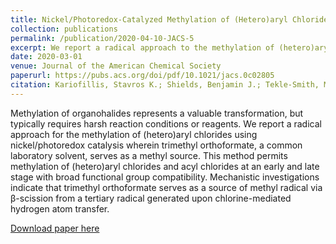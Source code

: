 ```yaml
---
title: Nickel/Photoredox-Catalyzed Methylation of (Hetero)aryl Chlorides Using Trimethyl Orthoformate as a Methyl Radical Source
collection: publications
permalink: /publication/2020-04-10-JACS-5
excerpt: We report a radical approach to the methylation of (hetero)aryl chlorides using a widely availible solvent as the methyl source.
date: 2020-03-01
venue: Journal of the American Chemical Society
paperurl: https://pubs.acs.org/doi/pdf/10.1021/jacs.0c02805
citation: Kariofillis, Stavros K.; Shields, Benjamin J.; Tekle-Smith, Makeda; Zacuto, Michael. J.; Doyle, Abigail G. “Nickel/Photoredox-Catalyzed Methylation of (Hetero)aryl Chlorides Using Trimethyl Orthoformate as a Methyl Radical Source” J. Am. Chem. Soc., 2020, xxx, xxx–xxx.
---
```

Methylation of organohalides represents a valuable transformation, but typically requires harsh reaction conditions or
reagents. We report a radical approach for the methylation of (hetero)aryl chlorides using nickel/photoredox catalysis wherein trimethyl orthoformate, a common laboratory solvent, serves as a methyl source. This method permits methylation of (hetero)aryl chlorides and acyl chlorides at an early and late stage with broad functional group compatibility. Mechanistic investigations indicate that trimethyl orthoformate serves as a source of methyl radical via β-scission from a tertiary radical generated upon chlorine-mediated hydrogen atom transfer.

[Download paper here](http://b-shields.github.io/files/JACS-2020-2.pdf)
